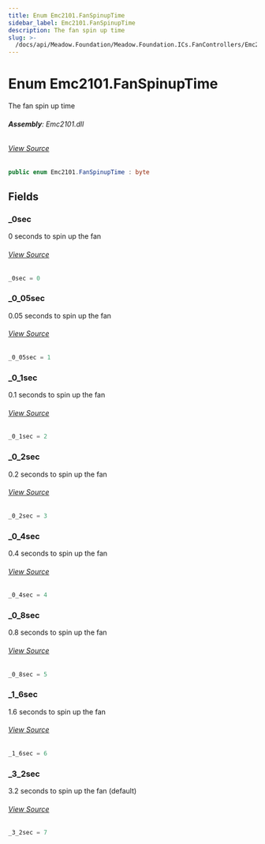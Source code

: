 ```yaml
---
title: Enum Emc2101.FanSpinupTime
sidebar_label: Emc2101.FanSpinupTime
description: The fan spin up time
slug: >-
  /docs/api/Meadow.Foundation/Meadow.Foundation.ICs.FanControllers/Emc2101.FanSpinupTime
---
```

# Enum Emc2101.FanSpinupTime
The fan spin up time

###### **Assembly**: Emc2101.dll
###### [View Source](https://github.com/WildernessLabs/Meadow.Foundation.git/blob/develop/Source/Meadow.Foundation.Peripherals/ICs.FanControllers.Emc2101/Driver/Emc2101.Enums.cs#L54)
```csharp title="Declaration"
public enum Emc2101.FanSpinupTime : byte
```
## Fields
### _0sec
0 seconds to spin up the fan
###### [View Source](https://github.com/WildernessLabs/Meadow.Foundation.git/blob/develop/Source/Meadow.Foundation.Peripherals/ICs.FanControllers.Emc2101/Driver/Emc2101.Enums.cs#L59)
```csharp title="Declaration"
_0sec = 0
```
### _0_05sec
0.05 seconds to spin up the fan
###### [View Source](https://github.com/WildernessLabs/Meadow.Foundation.git/blob/develop/Source/Meadow.Foundation.Peripherals/ICs.FanControllers.Emc2101/Driver/Emc2101.Enums.cs#L63)
```csharp title="Declaration"
_0_05sec = 1
```
### _0_1sec
0.1 seconds to spin up the fan
###### [View Source](https://github.com/WildernessLabs/Meadow.Foundation.git/blob/develop/Source/Meadow.Foundation.Peripherals/ICs.FanControllers.Emc2101/Driver/Emc2101.Enums.cs#L67)
```csharp title="Declaration"
_0_1sec = 2
```
### _0_2sec
0.2 seconds to spin up the fan
###### [View Source](https://github.com/WildernessLabs/Meadow.Foundation.git/blob/develop/Source/Meadow.Foundation.Peripherals/ICs.FanControllers.Emc2101/Driver/Emc2101.Enums.cs#L71)
```csharp title="Declaration"
_0_2sec = 3
```
### _0_4sec
0.4 seconds to spin up the fan
###### [View Source](https://github.com/WildernessLabs/Meadow.Foundation.git/blob/develop/Source/Meadow.Foundation.Peripherals/ICs.FanControllers.Emc2101/Driver/Emc2101.Enums.cs#L75)
```csharp title="Declaration"
_0_4sec = 4
```
### _0_8sec
0.8 seconds to spin up the fan
###### [View Source](https://github.com/WildernessLabs/Meadow.Foundation.git/blob/develop/Source/Meadow.Foundation.Peripherals/ICs.FanControllers.Emc2101/Driver/Emc2101.Enums.cs#L79)
```csharp title="Declaration"
_0_8sec = 5
```
### _1_6sec
1.6 seconds to spin up the fan
###### [View Source](https://github.com/WildernessLabs/Meadow.Foundation.git/blob/develop/Source/Meadow.Foundation.Peripherals/ICs.FanControllers.Emc2101/Driver/Emc2101.Enums.cs#L83)
```csharp title="Declaration"
_1_6sec = 6
```
### _3_2sec
3.2 seconds to spin up the fan (default)
###### [View Source](https://github.com/WildernessLabs/Meadow.Foundation.git/blob/develop/Source/Meadow.Foundation.Peripherals/ICs.FanControllers.Emc2101/Driver/Emc2101.Enums.cs#L87)
```csharp title="Declaration"
_3_2sec = 7
```
